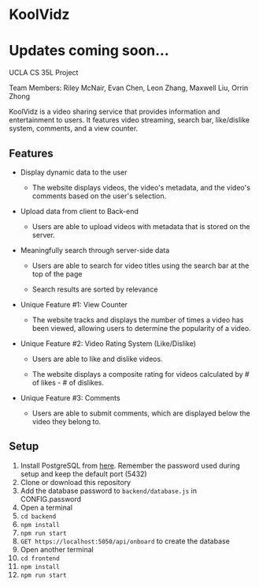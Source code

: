 # KoolVidz

# Updates coming soon...

UCLA CS 35L Project

Team Members: Riley McNair, Evan Chen, Leon Zhang, Maxwell Liu, Orrin Zhong

KoolVidz is a video sharing service that provides information and entertainment to users. 
It features video streaming, search bar, like/dislike system, comments, and a view counter.

## Features

 - Display dynamic data to the user

   - The website displays videos, the video's metadata, and the video's comments based on the user's selection.

 - Upload data from client to Back-end

   - Users are able to upload videos with metadata that is stored on the server.
  
 - Meaningfully search through server-side data

   - Users are able to search for video titles using the search bar at the top of the page
  
   - Search results are sorted by relevance
  
 - Unique Feature #1: View Counter
 
   - The website tracks and displays the number of times a video has been viewed, allowing users to determine the popularity of a video.
     
 - Unique Feature #2: Video Rating System (Like/Dislike)
 
   - Users are able to like and dislike videos.
   
   - The website displays a composite rating for videos calculated by # of likes - # of dislikes.
   
 - Unique Feature #3: Comments
 
   - Users are able to submit comments, which are displayed below the video they belong to.
  
## Setup

 1. Install PostgreSQL from [here](https://www.postgresql.org/download/). Remember the password used during setup and keep the default port (5432)
 2. Clone or download this repository
 3. Add the database password to ```backend/database.js``` in CONFIG.password
 4. Open a terminal
 5. ```cd backend```
 6. ```npm install```
 7. ```npm run start```
 8. ```GET https://localhost:5050/api/onboard``` to create the database
 9. Open another terminal
 10. ```cd frontend```
 11. ```npm install```
 12. ```npm run start```
